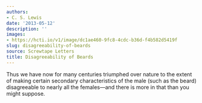```yaml
---
authors:
- C. S. Lewis
date: '2013-05-12'
description: ''
images:
- https://hcti.io/v1/image/dc1ae460-9fc8-4cdc-b36d-f4b582d5419f
slug: disagreeability-of-beards
source: Screwtape Letters
title: Disagreeability of Beards
---
```


Thus we have now for many centuries triumphed over nature to the extent of making certain secondary characteristics of the male (such as the beard) disagreeable to nearly all the females—and there is more in that than you might suppose.
